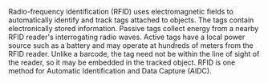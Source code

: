 Radio-frequency identification (RFID) uses electromagnetic fields to automatically identify and track tags attached to objects. The tags contain electronically stored information. Passive tags collect energy from a nearby RFID reader's interrogating radio waves. Active tags have a local power source such as a battery and may operate at hundreds of meters from the RFID reader. Unlike a barcode, the tag need not be within the line of sight of the reader, so it may be embedded in the tracked object. RFID is one method for Automatic Identification and Data Capture (AIDC).